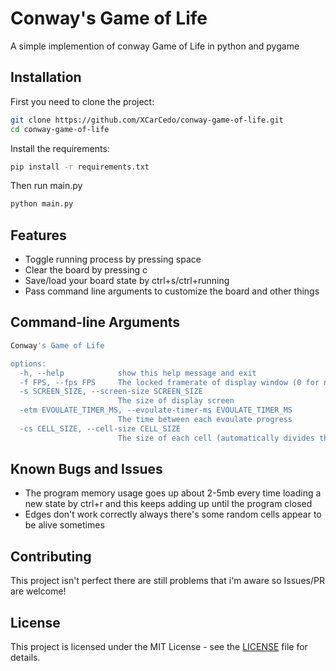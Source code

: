 
# Conway's Game of Life

A simple implemention of conway Game of Life in python and pygame



## Installation

First you need to clone the project:
```bash
git clone https://github.com/XCarCedo/conway-game-of-life.git
cd conway-game-of-life
```

Install the requirements:
```bash
pip install -r requirements.txt
```

Then run main.py
```bash
python main.py
```
    
## Features

- Toggle running process by pressing space
- Clear the board by pressing c
- Save/load your board state by ctrl+s/ctrl+running
- Pass command line arguments to customize the board and other things



## Command-line Arguments
```bash
Conway's Game of Life

options:
  -h, --help            show this help message and exit
  -f FPS, --fps FPS     The locked framerate of display window (0 for no limits)
  -s SCREEN_SIZE, --screen-size SCREEN_SIZE
                        The size of display screen
  -etm EVOULATE_TIMER_MS, --evoulate-timer-ms EVOULATE_TIMER_MS
                        The time between each evoulate progress
  -cs CELL_SIZE, --cell-size CELL_SIZE
                        The size of each cell (automatically divides the display based on this value)
```
## Known Bugs and Issues
- The program memory usage goes up about 2-5mb every time loading a new state by ctrl+r and this keeps adding up until the program closed
- Edges don't work correctly always there's some random cells appear to be alive sometimes

## Contributing

This project isn't perfect there are still problems that i'm aware so Issues/PR are welcome!

## License

This project is licensed under the MIT License - see the [LICENSE](LICENSE) file for details.